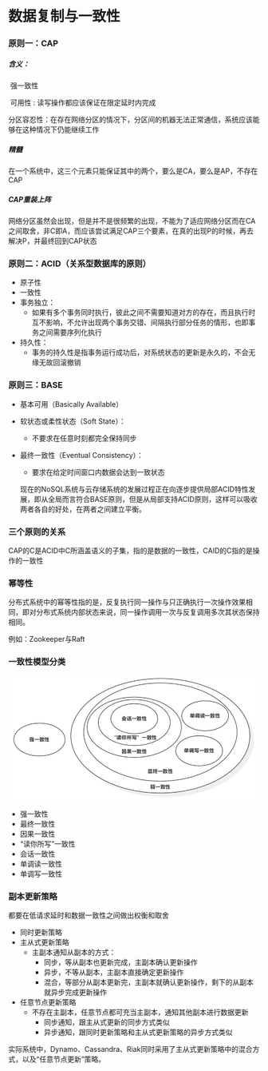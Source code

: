# 数据复制与一致性

### 原则一：CAP

##### 含义：

​	强一致性

​	可用性 : 读写操作都应该保证在限定延时内完成

​	分区容忍性：在存在网络分区的情况下，分区间的机器无法正常通信，系统应该能够在这种情况下仍能继续工作

##### 精髓

​	在一个系统中，这三个元素只能保证其中的两个，要么是CA，要么是AP，不存在CAP

##### CAP重装上阵

​	网络分区虽然会出现，但是并不是很频繁的出现，不能为了适应网络分区而在CA之间取舍，非C即A，而应该尝试满足CAP三个要素，在真的出现P的时候，再去解决P，并最终回到CAP状态

### 原则二：ACID（关系型数据库的原则）

* 原子性
* 一致性
* 事务独立：
  * 如果有多个事务同时执行，彼此之间不需要知道对方的存在，而且执行时互不影响，不允许出现两个事务交错、间隔执行部分任务的情形，也即事务之间需要序列化执行
* 持久性：
  * 事务的持久性是指事务运行成功后，对系统状态的更新是永久的，不会无缘无故回滚撤销

### 原则三：BASE

* 基本可用（Basically Available）

* 软状态或柔性状态（Soft State）：

  * 不要求在任意时刻都完全保持同步

* 最终一致性（Eventual Consistency）：

  * 要求在给定时间窗口内数据会达到一致状态

  现在的NoSQL系统与云存储系统的发展过程正在向逐步提供局部ACID特性发展，即从全局而言符合BASE原则，但是从局部支持ACID原则，这样可以吸收两者各自的好处，在两者之间建立平衡。

### 三个原则的关系

CAP的C是ACID中C所涵盖语义的子集，指的是数据的一致性，CAID的C指的是操作的一致性

### 幂等性

分布式系统中的幂等性指的是，反复执行同一操作与只正确执行一次操作效果相同，即对分布式系统内部状态来说，同一操作调用一次与反复调用多次其状态保持相同。

例如：Zookeeper与Raft

### 一致性模型分类

![](..\resources\一致性模型.jpg)

* 强一致性
* 最终一致性
* 因果一致性
* “读你所写”一致性
* 会话一致性
* 单调读一致性
* 单调写一致性

### 副本更新策略

都要在低请求延时和数据一致性之间做出权衡和取舍

* 同时更新策略
* 主从式更新策略
  * 主副本通知从副本的方式：
    * 同步，等从副本也更新完成，主副本确认更新操作
    * 异步，不等从副本，主副本直接确定更新操作
    * 混合，等部分从副本更新完，主副本就确认更新操作，剩下的从副本就异步完成更新操作
* 任意节点更新策略
  * 不存在主副本，任意节点都可充当主副本，通知其他副本进行数据更新
    * 同步通知，跟主从式更新的同步方式类似
    * 异步通知，跟同时更新策略和主从式更新策略的异步方式类似

实际系统中，Dynamo、Cassandra、Riak同时采用了主从式更新策略中的混合方式，以及“任意节点更新”策略。